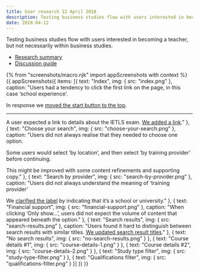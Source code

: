 ```yaml
---
title: User research 12 April 2018
description: Testing business studies flow with users interested in becoming a teacher, but not necessarily within business studies.
date: 2018-04-12
---
```

Testing business studies flow with users interested in becoming a teacher, but not necessarily within business studies.

* [Research summary](https://dfedigital.atlassian.net/wiki/spaces/BaT/pages/264339608/13th+Round+-+April+12th)
* [Discussion guide](https://dfedigital.atlassian.net/wiki/spaces/BaT/pages/270041089/Discussion+guide+-+13th+round+-+candidate+research)

{% from "screenshots/macro.njk" import appScreenshots with context %}
{{ appScreenshots({
  items: [{
    text: "Index",
    img: { src: "index.png" },
    caption: "Users had a tendency to click the first link on the page, in this case ‘school experience’.

In response we [moved the start button to the top](/find-teacher-training/private-beta/user-research-apr-25#index).

* * *

A user expected a link to details about the IETLS exam. [We added a link](/find-teacher-training/private-beta/user-research-apr-25#index)."
  }, {
    text: "Choose your search",
    img: { src: "choose-your-search.png" },
    caption: "Users did not always realise that they needed to choose one option.

Some users would select ‘by location’, and then select ‘by training provider’ before continuing.

This might be improved with some content refinements and supporting copy."
  }, {
    text: "Search by provider",
    img: { src: "search-by-provider.png" },
    caption: "Users did not always understand the meaning of ‘training provider’

We [clarified the label](/find-teacher-training/private-beta/user-research-apr-25#search-by-provider) by indicating that it’s a school or university."
  }, {
    text: "Financial support",
    img: { src: "financial-support.png" },
    caption: "When clicking ‘Only show…’, users did not expect the volume of content that appeared beneath the option."
  }, {
    text: "Search results",
    img: { src: "search-results.png" },
    caption: "Users found it hard to distinguish between search results with similar titles. [We updated search result titles](/find-teacher-training/private-beta/user-research-apr-25#search-results)."
  }, {
    text: "No search results",
    img: { src: "no-search-results.png" }
  }, {
    text: "Course details #1",
    img: { src: "course-details-1.png" }
  }, {
    text: "Course details #2",
    img: { src: "course-details-2.png" }
  }, {
    text: "Study type filter",
    img: { src: "study-type-filter.png" }
  }, {
    text: "Qualifications filter",
    img: { src: "qualifications-filter.png" }
  }]
}) }}
